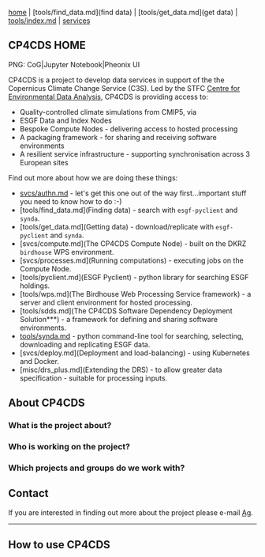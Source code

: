 [home](home.md) | [tools/find_data.md](find data) | [tools/get_data.md](get data) | [tools/index.md](tools) | [services](svcs/index.md)

## CP4CDS HOME

PNG: CoG|Jupyter Notebook|Pheonix UI

CP4CDS is a project to develop data services in support of the the Copernicus Climate Change Service (C3S). Led by the STFC [Centre for Environmental Data Analysis](www.ceda.ac.uk), CP4CDS is providing access to:
- Quality-controlled climate simulations from CMIP5, via
- ESGF Data and Index Nodes
- Bespoke Compute Nodes - delivering access to hosted processing
- A packaging framework - for sharing and receiving software environments
- A resilient service infrastructure - supporting synchronisation across 3 European sites

Find out more about how we are doing these things:
- [svcs/authn.md](Authentication) - let's get this one out of the way first...important stuff you need to know how to do :-)
- [tools/find_data.md](Finding data) - search with `esgf-pyclient` and `synda`.
- [tools/get_data.md](Getting data) - download/replicate with `esgf-pyclient` and `synda`.
- [svcs/compute.md](The CP4CDS Compute Node) - built on the DKRZ `birdhouse` WPS environment.
- [svcs/processes.md](Running computations) - executing jobs on the Compute Node.
- [tools/pyclient.md](ESGF Pyclient) - python library for searching ESGF holdings.
- [tools/wps.md](The Birdhouse Web Processing Service framework) - a server and client environment for hosted processing.
- [tools/sdds.md](The CP4CDS Software Dependency Deployment Solution***) - a framework for defining and sharing software environments.
- [tools/synda.md](Synda) - python command-line tool for searching, selecting, downloading and replicating ESGF data.
- [svcs/deploy.md](Deployment and load-balancing) - using Kubernetes and Docker.
- [misc/drs_plus.md](Extending the DRS) - to allow greater data specification - suitable for processing inputs.

## About CP4CDS

### What is the project about?

### Who is working on the project?

### Which projects and groups do we work with?


## Contact

If you are interested in finding out more about the project please e-mail [Ag](ag.stephens@stfc.ac.uk).

---

## How to use CP4CDS

###

